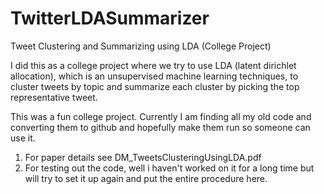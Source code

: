# TwitterLDASummarizer
Tweet Clustering and Summarizing using LDA (College Project)


I did this as a college project where we try to use LDA (latent dirichlet allocation), which is an unsupervised machine learning techniques, to cluster tweets by topic and summarize each cluster by picking the top representative tweet.

This was a fun college project. Currently I am finding all my old code and converting them to github and hopefully make them run so someone can use it.

1. For paper details see DM_TweetsClusteringUsingLDA.pdf
2. For testing out the code, well i haven't worked on it for a long time but will try to set it up again and put the entire procedure here.
